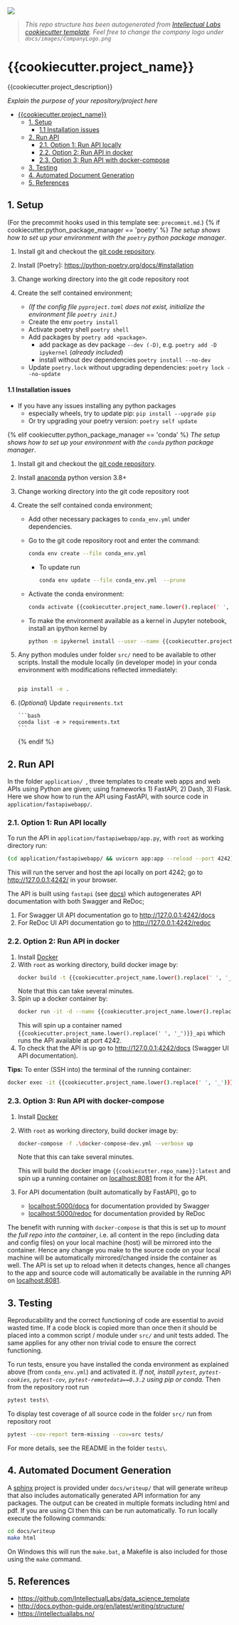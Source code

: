 ![](docs/images/CompanyLogo.png)

> _This repo structure has been autogenerated from [Intellectual Labs cookiecutter template](https://github.com/IntellectualLabs/data_science_template).
> Feel free to change the company logo under `docs/images/CompanyLogo.png`_

# {{cookiecutter.project_name}}

{{cookiecutter.project_description}}

_Explain the purpose of your repository/project here_

<!-- TOC -->

- [{{cookiecutter.project_name}}](#cookiecutterproject_name)
  - [1. Setup](#1-setup)
    - [1.1 Installation issues](#11-installation-issues)
  - [2. Run API](#2-run-api)
    - [2.1. Option 1: Run API locally](#21-option-1-run-api-locally)
    - [2.2. Option 2: Run API in docker](#22-option-2-run-api-in-docker)
    - [2.3. Option 3: Run API with docker-compose](#23-option-3-run-api-with-docker-compose)
  - [3. Testing](#3-testing)
  - [4. Automated Document Generation](#4-automated-document-generation)
  - [5. References](#5-references)
  <!-- /TOC -->

## 1. Setup

(For the precommit hooks used in this template see: `precommit.md`.)
{% if cookiecutter.python_package_manager == 'poetry' %}
_The setup shows how to set up your environment with the `poetry` python package manager_.

1. Install git and checkout the [git code repository](https://github.com/IntellectualLabs/template_data_science/).
2. Install [Poetry]: <https://python-poetry.org/docs/#installation>
3. Change working directory into the git code repository root
4. Create the self contained environment;

   - _(If the config file `pyproject.toml` does not exist, initialize the environment file `poetry init`.)_
   - Create the env `poetry install`
   - Activate poetry shell `poetry shell`
   - Add packages by `poetry add <package>`.
     - add package as dev package `--dev (-D)`, e.g. `poetry add -D ipykernel` (_already included_)
     - install without dev dependencies `poetry install --no-dev`
   - Update `poetry.lock` without upgrading dependencies: `poetry lock --no-update`

#### 1.1 Installation issues

- If you have any issues installing any python packages
  - especially wheels, try to update pip: `pip install --upgrade pip`
  - Or try upgrading your poetry version: `poetry self update`

{% elif cookiecutter.python_package_manager == 'conda' %}
_The setup shows how to set up your environment with the `conda` python package manager_.

1.  Install git and checkout the [git code repository](https://github.com/IntellectualLabs/template_data_science/).
2.  Install [anaconda] python version 3.8+
3.  Change working directory into the git code repository root
4.  Create the self contained conda environment;

    - Add other necessary packages to `conda_env.yml` under dependencies.
    - Go to the git code repository root and enter the command:

      ```bash
      conda env create --file conda_env.yml
      ```

      - To update run

        ```bash
        conda env update --file conda_env.yml  --prune
        ```

    - Activate the conda environment:

      ```bash
      conda activate {{cookiecutter.project_name.lower().replace(' ', '_')}}
      ```

    - To make the environment available as a kernel in Jupyter notebook,
      install an ipython kernel by

      ```bash
      python -m ipykernel install --user --name {{cookiecutter.project_name.lower().replace(' ', '_')}} --display-name "Python ({{cookiecutter.project_name.lower().replace(' ', '_')}})"
      ```

5.  Any python modules under folder `src/` need to be available to other scripts.
    Install the module locally (in developer mode) in your conda environment with modifications
    reflected immediately:

    ```bash

    pip install -e .

    ```

6.  (_Optional_) Update `requirements.txt`

        ```bash
        conda list -e > requirements.txt
        ```

    {% endif %}

## 2. Run API

In the folder `application/ `, three templates to create web apps and web APIs using Python
are given; using frameworks 1) FastAPI, 2) Dash, 3) Flask. Here we show how to run the
API using FastAPI, with source code in `application/fastapiwebapp/`.

### 2.1. Option 1: Run API locally

To run the API in `application/fastapiwebapp/app.py`, with `root` as working directory run:

```bash
(cd application/fastapiwebapp/ && uvicorn app:app --reload --port 4242)
```

This will run the server and host the api locally on port 4242;
go to http://127.0.0.1:4242/ in your browser.

The API is built using `fastapi` (see [docs](https://fastapi.tiangolo.com/))
which autogenerates API documentation with both Swagger and ReDoc;

1. For Swagger UI API documentation go to http://127.0.0.1:4242/docs
2. For ReDoc UI API documentation go to http://127.0.0.1:4242/redoc

### 2.2. Option 2: Run API in docker

1. Install [Docker](https://www.docker.com/products/docker-desktop)
2. With `root` as working directory, build docker image by:
   ```bash
   docker build -t {{cookiecutter.project_name.lower().replace(' ', '_')}} .
   ```
   Note that this can take several minutes.
3. Spin up a docker container by:
   ```bash
   docker run -it -d --name {{cookiecutter.project_name.lower().replace(' ', '_')}}_api -p 4242:80 {{cookiecutter.project_name.lower().replace(' ', '_')}}
   ```
   This will spin up a container named `{{cookiecutter.project_name.lower().replace(' ', '_')}}_api` which runs the API available at port 4242.
4. To check that the API is up go to http://127.0.0.1:4242/docs (Swagger UI API documentation).

**Tips:** To enter (SSH into) the terminal of the running container:

```bash
docker exec -it {{cookiecutter.project_name.lower().replace(' ', '_')}}_api /bin/bash
```

### 2.3. Option 3: Run API with docker-compose

1. Install [Docker](https://www.docker.com/products/docker-desktop)
2. With `root` as working directory, build docker image by:

   ```bash
   docker-compose -f .\docker-compose-dev.yml --verbose up
   ```

   Note that this can take several minutes.

   This will build the docker image `{{cookiecutter.repo_name}}:latest`
   and spin up a running container on [localhost:8081](localhost:8081) from it for the API.

3. For API documentation (built automatically by FastAPI), go to
   - [localhost:5000/docs](localhost:5000/docs) for documentation provided by Swagger
   - [localhost:5000/redoc](localhost:5000/redoc) for documentation provided by ReDoc

The benefit with running with `docker-compose` is that this is set up to _mount the full repo into the container_,
i.e. all content in the repo (including data and config files) on your local machine (host)
will be mirrored into the container.
Hence any change you make to the source code on your local machine will be automatically
mirrored/changed inside the container as well.
The API is set up to reload when it detects changes, hence all changes to the app
and source code will automatically be available in the running API on [localhost:8081](localhost:8081).

## 3. Testing

Reproducability and the correct functioning of code are essential to avoid wasted time.
If a code block is copied more than once then it should be placed into a
common script / module under `src/` and unit tests added. The same applies for
any other non trivial code to ensure the correct functioning.

To run tests, ensure you have installed the conda environment as explained above
(from `conda_env.yml`) and activated it.
_If not, install `pytest`, `pytest-cookies`, `pytest-cov`,
`pytest-remotedata==0.3.2` using pip or conda._
Then from the repository root run

```bash
pytest tests\
```

To display test coverage of all source code in the folder `src/` run from repository root

```bash
pytest --cov-report term-missing --cov=src tests/
```

For more details, see the README in the folder `tests\`.

## 4. Automated Document Generation

A [sphinx](https://www.sphinx-doc.org/) project is provided under `docs/writeup/` that will generate writeup that
also includes automatically generated API information for any packages. The output can be created in multiple
formats including html and pdf. If you are using CI then this can be run automatically.
To run locally execute the following commands:

```bash
cd docs/writeup
make html
```

On Windows this will run the `make.bat`, a Makefile is also included for those using the `make` command.

## 5. References

- https://github.com/IntellectualLabs/data_science_template
- http://docs.python-guide.org/en/latest/writing/structure/
- https://intellectuallabs.no/

[//]: #
[anaconda]: https://www.continuum.io/downloads
